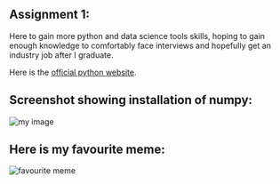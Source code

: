 ## Assignment 1: 
Here to gain more python and data science tools skills, hoping to gain enough knowledge to comfortably face interviews and hopefully get an industry job after I graduate. 

Here is the [official python website](https://www.python.org). 

## Screenshot showing installation of numpy: 
![my image](/Users/Shreya1/Documents/GitHub/ds-217-02-git-ShreyaSreeram/image.png)

## Here is my favourite meme:
![favourite meme](https://miro.medium.com/v2/resize:fit:1400/1*GI-td9gs8D5OKZd19mAOqA.png)

